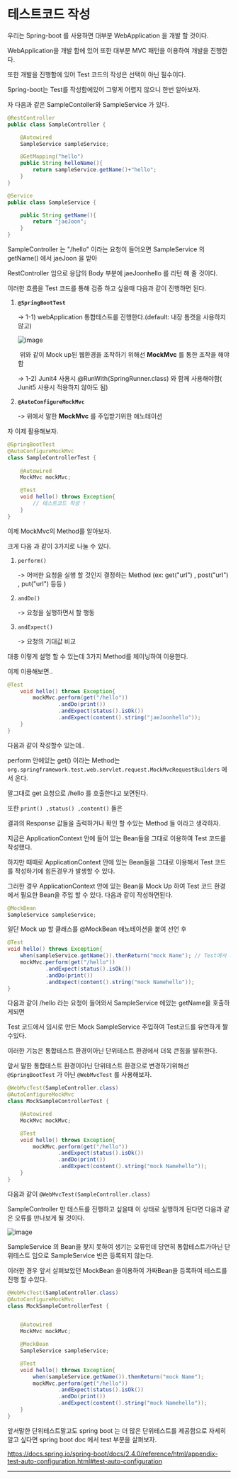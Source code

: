 # 테스트코드 작성



우리는 Spring-boot 를 사용하면 대부분 WebApplication 을 개발 할 것이다.

WebApplication을 개발 함에 있어 또한 대부분 MVC 패턴을 이용하여 개발을 진행한다.

또한 개발을 진행함에 있어 Test 코드의 작성은 선택이 아닌 필수이다.



Spring-boot는 Test를 작성함에있어 그렇게 어렵지 않으니 한번 알아보자.



자 다음과 같은 SampleContoller와 SampleService 가 있다.



```java
@RestController
public class SampleController {

    @Autowired
    SampleService sampleService;

    @GetMapping("hello")
    public String helloName(){
        return sampleService.getName()+"hello";
    }
}
```



```java
@Service
public class SampleService {

    public String getName(){
        return "jaeJoon";
    }
}
```



SampleController 는 "/hello" 이라는 요청이 들어오면 SampleService 의 getName() 에서 jaeJoon 을 받아

RestController 임으로 응답의 Body 부분에 jaeJoonhello 를 리턴 해 줄 것이다.



이러한 흐름을 Test 코드를 통해 검증 하고 싶을때 다음과 같이 진행하면 된다.



1. **`@SpringBootTest`**

   -> 1-1)   webApplication 통합테스트를 진행한다.(default: 내장 톰캣을 사용하지 않고) 

   ![image](https://user-images.githubusercontent.com/64793712/104846435-d953bf00-591d-11eb-8786-5e12f71ba3bb.png)

   ​																위와 같이 Mock up된 웹환경을 조작하기 위해선 **MockMvc** 를 통한 조작을 해야함

   -> 1-2)  Junit4 사용시 @RunWith(SpringRunner.class) 와 함께 사용해야함( Junit5 사용시 적용하지 않아도 됨)

2. **`@AutoConfigureMockMvc`**

   -> 위에서 말한 **MockMvc** 를 주입받기위한 애노테이션



자 이제 활용해보자.

```java
@SpringBootTest
@AutoConfigureMockMvc
class SampleControllerTest {
    
    @Autowired
    MockMvc mockMvc;

    @Test
    void hello() throws Exception{
    	// 테스트코드 작성 !
    }
}
```



이제 MockMvc의 Method를 알아보자.

크게 다음 과 같이 3가지로 나눌 수 있다.

1. `perform()`

   ->  어떠한 요청을 실행 할 것인지 결정하는 Method (ex: get("url") , post("url") ,  put("url")  등등 )

2. `andDo()`

   -> 요청을 실행하면서 할 행동

3. `andExpect()`

   -> 요청의 기대값 비교

대충 이렇게 설명 할 수 있는데 3가지 Method를 체이닝하여 이용한다.



이제 이용해보면..

```java
@Test
    void hello() throws Exception{
        mockMvc.perform(get("/hello"))
                .andDo(print())
            	.andExpect(status().isOk())
                .andExpect(content().string("jaeJoonhello"));
    }
}
```

다음과 같이 작성할수 있는데..



perform 안에있는 get() 이라는 Method는  `org.springframework.test.web.servlet.request.MockMvcRequestBuilders`  에서 온다.

말그대로 get 요청으로 /hello 를 호출한다고 보면된다.

또한 `print() ,status() ,content()` 들은

결과의 Response 값들을 출력하거나 확인 할 수있는 Method 들 이라고 생각하자.





지금은 ApplicationContext 안에 들어 있는 Bean들을 그대로 이용하여  Test 코드를 작성했다.

하지만 때때로 ApplicationContext  안에 있는 Bean들을 그대로 이용해서 Test 코드를 작성하기에 힘든경우가 발생할 수 있다.

그러한 경우 ApplicationContext 안에 있는 Bean을 Mock Up 하여 Test 코드 환경에서 필요한 Bean을 주입 할 수 있다. 다음과 같이 작성하면된다.



```java
@MockBean
SampleService sampleService;
```

일단 Mock up 할  클래스를 @MockBean 애노테이션을 붙여 선언 후

```java
@Test
void hello() throws Exception{
    when(sampleService.getName()).thenReturn("mock Name"); // Test에서 사용할 getName() 의 리턴 값을 결정!
    mockMvc.perform(get("/hello"))
            .andExpect(status().isOk())
            .andDo(print())
            .andExpect(content().string("mock Namehello"));
}
```

다음과 같이 /hello 라는 요청이 들어와서 SampleService 에있는 getName을 호출하게되면 

Test 코드에서 임시로 만든 Mock SampleService  주입하여 Test코드를 유연하게 짤수있다.



이러한 기능은 통합테스트 환경이아닌 단위테스트 환경에서 더욱 큰힘을 발휘한다.



앞서 말한 통합테스트 환경이아닌 단위테스트 환경으로 변경하기위해선 `@SpringBootTest` 가 아닌 `@WebMvcTest` 를 사용해보자.

```java
@WebMvcTest(SampleController.class)
@AutoConfigureMockMvc
class MockSampleControllerTest {

    @Autowired
    MockMvc mockMvc;

    @Test
    void hello() throws Exception{
        mockMvc.perform(get("/hello"))
                .andExpect(status().isOk())
                .andDo(print())
                .andExpect(content().string("mock Namehello"));
    }
}
```

다음과 같이 `@WebMvcTest(SampleController.class)` 

SampleController 만  테스트를 진행하고 싶을때 이 상태로 실행하게 된다면 다음과 같은 오류를 만나보게 될 것이다.

![image](https://user-images.githubusercontent.com/64793712/104847299-96e0b100-5922-11eb-8c22-5227fbba0c57.png)

SampleService 의 Bean을 찾지 못하여 생기는 오류인데 당연히 통합테스트가아닌  단위테스트 임으로 SampleService 빈은 등록되지 않는다.



이러한 경우 앞서 살펴보았던 MockBean 을이용하여 가짜Bean을 등록하여 테스트를 진행 할 수있다.

```java
@WebMvcTest(SampleController.class)
@AutoConfigureMockMvc
class MockSampleControllerTest {


    @Autowired
    MockMvc mockMvc;

    @MockBean
   	SampleService sampleService;

    @Test
    void hello() throws Exception{
        when(sampleService.getName()).thenReturn("mock Name");
        mockMvc.perform(get("/hello"))
                .andExpect(status().isOk())
                .andDo(print())
                .andExpect(content().string("mock Namehello"));
    }
}
```



앞서말한 단위테스트말고도 spring boot 는 더 많은 단위테스트를 제공함으로 자세히 알고 싶다면 spring boot doc 에서 test 부분을 살펴보자.

https://docs.spring.io/spring-boot/docs/2.4.0/reference/html/appendix-test-auto-configuration.html#test-auto-configuration


---

## 